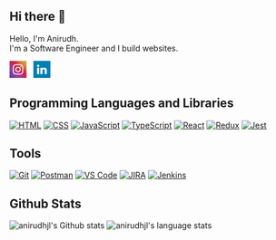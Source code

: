 ## Hi there 👋
Hello, I'm Anirudh.<br />
I'm a Software Engineer and I build websites.<br />

<a href="https://instagram.com/ani_bhat" ><img height="30" src="https://github.com/anirudhjl/anirudhjl/blob/main/images/instagram_icon.png"></a>&nbsp;&nbsp;
<a href="https://www.linkedin.com/in/anirudhjl-022/" ><img height="30" src="https://github.com/anirudhjl/anirudhjl/blob/main/images/linkedIn_icon.png"></a>


## Programming Languages and Libraries
<p>
    <a href="#"><img alt="HTML" src="https://img.shields.io/badge/HTML-E34F26.svg?logo=html5&logoColor=white"></a>
    <a href="#"><img alt="CSS" src="https://img.shields.io/badge/CSS-9999FF.svg?logo=css3&logoColor=white"></a>
    <a href="#"><img alt="JavaScript" src="https://img.shields.io/badge/JavaScript-F7DF1E.svg?logo=javascript&logoColor=black"></a>
    <a href="#"><img alt="TypeScript" src="https://img.shields.io/badge/TypeScript-007ACC.svg?logo=typescript&logoColor=white"></a>
    <a href="#"><img alt="React" src="https://img.shields.io/badge/React-20232A.svg?logo=react&logoColor=white"></a>
    <a href="#"><img alt="Redux" src="https://img.shields.io/badge/Redux-8A2BE2.svg?logo=redux&logoColor=white"></a>
    <a href="#"><img alt="Jest" src="https://img.shields.io/badge/Jest-green?logo=jest"></a>
</p>

## Tools
<p>
    <a href="#"><img alt="Git" src="https://img.shields.io/badge/Git-007ACC.svg?logo=git&logoColor=white"></a>
    <a href="#"><img alt="Postman" src="https://img.shields.io/badge/Postman-20232A?logo=postman&logoColor=white"></a>
    <a href="#"><img alt="VS Code" src="https://img.shields.io/badge/VS%20Code-004e98?logo=visual-studio-code"></a>
    <a href="#"><img alt="JIRA" src="https://img.shields.io/badge/Jira-14892c?logo=jira"></a>
    <a href="#"><img alt="Jenkins" src="https://img.shields.io/badge/Jenkins-d24939?logo=jenkins&logoColor=white"></a>
</p>

## Github Stats
<img alt="anirudhjl's Github stats" src="https://github-readme-stats.vercel.app/api/?username=anirudhjl&show_icons=true&theme=dark&hide_border=true" />
<img alt="anirudhjl's language stats"  src="https://github-readme-stats.vercel.app/api/top-langs/?username=anirudhjl&show_icons=true&theme=dark&hide_border=true" />
